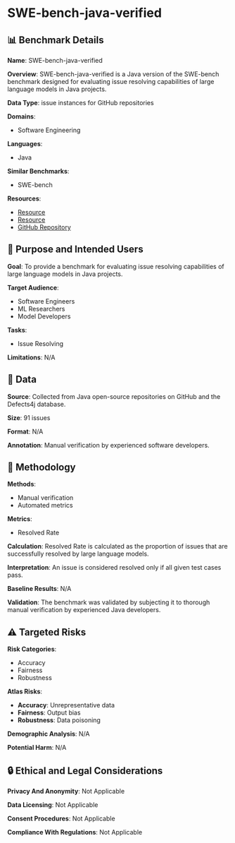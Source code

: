 # SWE-bench-java-verified

## 📊 Benchmark Details

**Name**: SWE-bench-java-verified

**Overview**: SWE-bench-java-verified is a Java version of the SWE-bench benchmark designed for evaluating issue resolving capabilities of large language models in Java projects.

**Data Type**: issue instances for GitHub repositories

**Domains**:
- Software Engineering

**Languages**:
- Java

**Similar Benchmarks**:
- SWE-bench

**Resources**:
- [Resource](https://multi-swe-bench.github.io)
- [Resource](https://huggingface.co/datasets/Daoguang/Multi-SWE-bench)
- [GitHub Repository](https://github.com/multi-swe-bench/multi-swe-bench-env)

## 🎯 Purpose and Intended Users

**Goal**: To provide a benchmark for evaluating issue resolving capabilities of large language models in Java projects.

**Target Audience**:
- Software Engineers
- ML Researchers
- Model Developers

**Tasks**:
- Issue Resolving

**Limitations**: N/A

## 💾 Data

**Source**: Collected from Java open-source repositories on GitHub and the Defects4j database.

**Size**: 91 issues

**Format**: N/A

**Annotation**: Manual verification by experienced software developers.

## 🔬 Methodology

**Methods**:
- Manual verification
- Automated metrics

**Metrics**:
- Resolved Rate

**Calculation**: Resolved Rate is calculated as the proportion of issues that are successfully resolved by large language models.

**Interpretation**: An issue is considered resolved only if all given test cases pass.

**Baseline Results**: N/A

**Validation**: The benchmark was validated by subjecting it to thorough manual verification by experienced Java developers.

## ⚠️ Targeted Risks

**Risk Categories**:
- Accuracy
- Fairness
- Robustness

**Atlas Risks**:
- **Accuracy**: Unrepresentative data
- **Fairness**: Output bias
- **Robustness**: Data poisoning

**Demographic Analysis**: N/A

**Potential Harm**: N/A

## 🔒 Ethical and Legal Considerations

**Privacy And Anonymity**: Not Applicable

**Data Licensing**: Not Applicable

**Consent Procedures**: Not Applicable

**Compliance With Regulations**: Not Applicable
